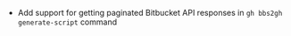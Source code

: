 - Add support for getting paginated Bitbucket API responses in `gh bbs2gh generate-script` command   